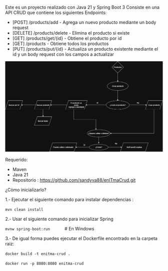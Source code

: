 Este es un proyecto realizado con Java 21 y Spring Boot 3
Consiste en una API CRUD que contiene los siguientes Endpoints:
- [POST] /products/add - Agrega un nuevo producto mediante un body request
- [DELETE] /products/delete - Elimina el producto si existe
- [GET] /products/get/{id} - Obtiene el producto por id
- [GET] /products  -  Obtiene todos los productos
- [PUT] /products/put/{id} - Actualiza un producto existente mediante el id y un body request con los campos a actualizar

<img src="https://raw.githubusercontent.com/sandyva88/enitma-crud/refs/heads/main/assets/enITma%20Flowchart.png"> 

Requerido:
- Maven
- Java 21
- Repositorio : https://github.com/sandyva88/enITmaCrud.git

¿Còmo inicializarlo?

1.- Ejecutar el siguiente comando para instalar dependencias :

`mvn clean install`

2.- Usar el siguiente comando para inicializar Spring

`mvnw spring-boot:run      ` # En Windows

3.- De igual forma puedes ejecutar el Dockerfile encontrado en la carpeta raiz:

`docker build -t enitma-crud . `

`docker run -p 8080:8080 enitma-crud`



